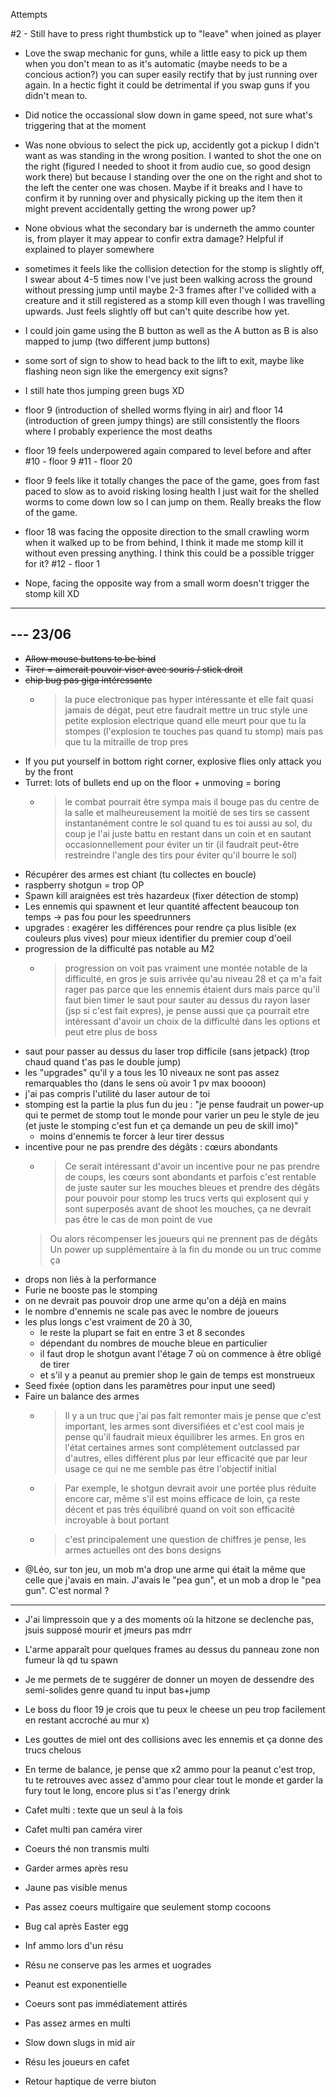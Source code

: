 Attempts

#2 - Still have to press right thumbstick up to "leave" when joined as player

* Love the swap mechanic for guns, while a little easy to pick up them when you don't mean to as it's automatic (maybe needs to be a concious action?) you can super easily rectify that by just running over again. In a hectic fight it could be detrimental if you swap guns if you didn't mean to.

* Did notice the occassional slow down in game speed, not sure what's triggering that at the moment

* Was none obvious to select the pick up, accidently got a pickup I didn't want as was standing in the wrong position. I wanted to shot the one on the right (figured I needed to shoot it from audio cue, so good design work there) but because I standing over the one on the right and shot to the left the center one was chosen. Maybe if it breaks and I have to confirm it by running over and physically picking up the item then it might prevent accidentally getting the wrong power up?

* None obvious what the secondary bar is underneth the ammo counter is, from player it may appear to confir extra damage? Helpful if explained to player somewhere

* sometimes it feels like the collision detection for the stomp is slightly off, I swear about 4-5 times now I've just been walking across the ground without pressing jump until maybe 2-3 frames after I've collided with a creature and it still registered as a stomp kill even though I was travelling upwards. Just feels slightly off but can't quite describe how yet.

* I could join game using the B button as well as the A button as B is also mapped to jump (two different jump buttons)

* some sort of sign to show to head back to the lift to exit, maybe like flashing neon sign like the emergency exit signs?

* I still hate thos jumping green bugs XD
  
* floor 9 (introduction of shelled worms flying in air) and floor 14 (introduction of green jumpy things) are still consistently the floors where I probably experience the most deaths
  
* floor 19 feels underpowered again compared to level before and after
#10 - floor 9
#11 - floor 20
* floor 9 feels like it totally changes the pace of the game, goes from fast paced to slow as to avoid risking losing health I just wait for the shelled worms to come down low so I can jump on them. Really breaks the flow of the game.
* floor 18 was facing the opposite direction to the small crawling worm when it walked up to be from behind, I think it made me stomp kill it without even pressing anything. I think this could be a possible trigger for it?
#12 - floor 1
* Nope, facing the opposite way from a small worm doesn't trigger the stomp kill XD

---------------------------------------------------------
--- 23/06
---------------------------------------------------------

* ~~Allow mouse buttons to be bind~~
* ~~Tirer = aimerait pouvoir viser avec souris / stick droit~~
* ~~chip bug pas giga intéressante~~
    * > la puce electronique pas hyper intéressante et elle fait quasi jamais de dégat, peut etre faudrait mettre un truc style une petite explosion electrique quand elle meurt pour que tu la stompes (l'explosion te touches pas quand tu stomp) mais pas que tu la mitraille de trop pres 
* If you put yourself in bottom right corner, explosive flies only attack you by the front
* Turret: lots of bullets end up on the floor + unmoving = boring
    * > le combat pourrait être sympa mais il bouge pas du centre de la salle et malheureusement la moitié de ses tirs se cassent instantanément contre le sol quand tu es toi aussi au sol, du coup je l'ai juste battu en restant dans un coin et en sautant occasionnellement pour éviter un tir (il faudrait peut-être restreindre l'angle des tirs pour éviter qu'il bourre le sol)
* Récupérer des armes est chiant (tu collectes en boucle)
* raspberry shotgun = trop OP
* Spawn kill araignées est très hazardeux (fixer détection de stomp)
* Les ennemis qui spawnent et leur quantité affectent beaucoup ton temps -> pas fou pour les speedrunners
* upgrades : exagérer les différences pour rendre ça plus lisible (ex couleurs plus vives) pour mieux identifier du premier coup d'oeil
* progression de la difficulté pas notable au M2
    * > progression on voit pas vraiment une montée notable de la difficulté, en gros je suis arrivée qu'au niveau 28 et ça m'a fait rager pas parce que les ennemis étaient durs mais parce qu'il faut bien timer le saut pour sauter au dessus du rayon laser (jsp si c'est fait expres), je pense aussi que ça pourrait etre intéressant d'avoir un choix de la difficulté dans les options et peut etre plus de boss
* saut pour passer au dessus du laser trop difficile (sans jetpack) (trop chaud quand t'as pas le double jump)
* les "upgrades" qu'il y a tous les 10 niveaux ne sont pas assez remarquables tho (dans le sens où avoir 1 pv max boooon) 
* j'ai pas compris l'utilité du laser autour de toi
* stomping est la partie la plus fun du jeu : "je pense faudrait un power-up qui te permet de stomp tout le monde pour varier un peu le style de jeu (et juste le stomping c'est fun et ça demande un peu de skill imo)"
    * moins d'ennemis te forcer à leur tirer dessus 
* incentive pour ne pas prendre des dégâts : cœurs abondants 
    * > Ce serait intéressant d'avoir un incentive pour ne pas prendre de coups, les cœurs sont abondants et parfois c'est rentable de juste sauter sur les mouches bleues et prendre des dégâts pour pouvoir pour stomp les trucs verts qui explosent qui y sont superposés avant de shoot les mouches, ça ne devrait pas être le cas de mon point de vue
    > Ou alors récompenser les joueurs qui ne prennent pas de dégâts
    > Un power up supplémentaire à la fin du monde ou un truc comme ça
* drops non liés à la performance 
* Furie ne booste pas le stomping
* on ne devrait pas pouvoir drop une arme qu'on a déjà en mains
* le nombre d'ennemis ne scale pas avec le nombre de joueurs
* les plus longs c'est vraiment de 20 à 30, 
    * le reste la plupart se fait en entre 3 et 8 secondes
    * dépendant du nombres de mouche bleue en particulier
    * il faut drop le shotgun avant l'étage 7 où on commence à être obligé de tirer
    * et s'il y a peanut au premier shop le gain de temps est monstrueux
* Seed fixée (option dans les paramètres pour input une seed)
* Faire un balance des armes 
    * > Il y a un truc que j'ai pas fait remonter mais je pense que c'est important, les armes sont diversifiées et c'est cool mais je pense qu'il faudrait mieux équilibrer les armes. En gros en l'état certaines armes sont complétement outclassed par d'autres, elles différent plus par leur efficacité que par leur usage ce qui ne me semble pas être l'objectif initial
    * > Par exemple, le shotgun devrait avoir une portée plus réduite encore car, même s'il est moins efficace de loin, ça reste décent et pas très équilibré quand on voit son efficacité incroyable à bout portant
    * > c'est principalement une question de chiffres je pense, les armes actuelles ont des bons designs
* @Léo, sur ton jeu, un mob m'a drop une arme qui était la même que celle que j'avais en main.
J'avais le "pea gun", et un mob a drop le "pea gun". C'est normal ?

-------------------------------------

* J'ai limpressoin que y a des moments où la hitzone se declenche pas, jsuis supposé mourir et jmeurs pas mdrr
* L'arme apparaît pour quelques frames au dessus du panneau zone non fumeur là qd tu spawn
* Je me permets de te suggérer de donner un moyen de dessendre des semi-solides genre quand tu input bas+jump
* Le boss du floor 19 je crois que tu peux le cheese un peu trop facilement en restant accroché au mur x)
* Les gouttes de miel ont des collisions avec les ennemis et ça donne des trucs chelous
* En terme de balance, je pense que x2 ammo pour la peanut c'est trop, tu te retrouves avec assez d'ammo pour clear tout le monde et garder la fury tout le long, encore plus si t'as l'energy drink


* Cafet multi : texte que un seul à la fois
* Cafet multi pan caméra virer 
* Coeurs thé non transmis multi
* Garder armes après resu
* Jaune pas visible menus
* Pas assez coeurs multigaire que seulement stomp cocoons
* Bug cal après Easter egg
* Inf ammo lors d'un résu
* Résu ne conserve pas les armes et uogrades
* Peanut est exponentielle 
* Coeurs sont pas immédiatement attirés
* Pas assez armes en multi 
* Slow down slugs in mid air
* Résu les joueurs en cafet
* Retour haptique de verre biuton

